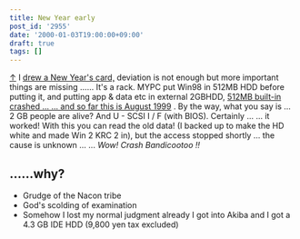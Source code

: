 ```yaml
---
title: New Year early
post_id: '2955'
date: '2000-01-03T19:00:00+09:00'
draft: true
tags: []
---
```


[↑](/2954) I [drew a New Year's card,](/2954) deviation is not enough but more important things are missing ...... It's a rack. MYPC put Win98 in 512MB HDD before putting it, and putting app & data etc in external 2GBHDD, [512MB built-in crashed ... ... and so far this is August 1999](/2933) . By the way, what you say is ... 2 GB people are alive? And U - SCSI I / F (with BIOS). Certainly ... ... it worked! With this you can read the old data! (I backed up to make the HD white and made Win 2 KRC 2 in), but the access stopped shortly ... the cause is unknown ... ... _Wow! Crash Bandicootoo !!_

## ……why?

*   Grudge of the Nacon tribe
*   God's scolding of examination
*   Somehow I lost my normal judgment already I got into Akiba and I got a 4.3 GB IDE HDD (9,800 yen tax excluded)
